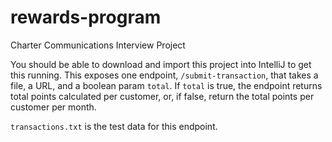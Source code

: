 # rewards-program
Charter Communications Interview Project

You should be able to download and import this project into IntelliJ to get this running. This exposes one endpoint, `/submit-transaction`, that takes a file, a URL, and a boolean param `total`. If `total` is true, the endpoint returns total points calculated per customer, or, if false, return the total points per customer per month.

`transactions.txt` is the test data for this endpoint.
